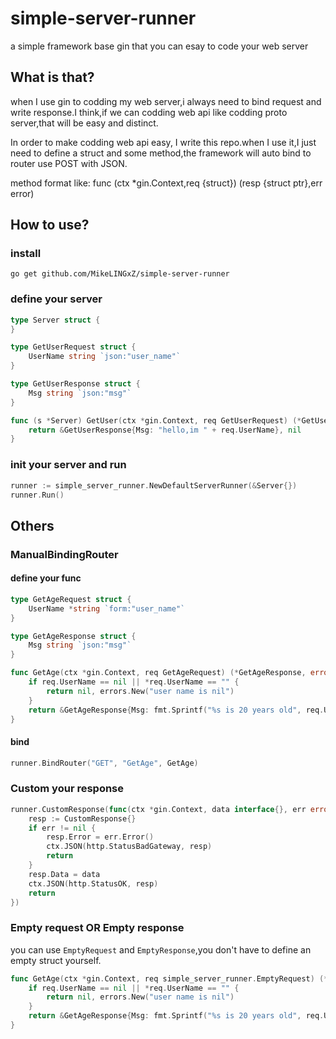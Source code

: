 # simple-server-runner
a simple framework base gin that you can esay to code your web server

## What is that?
when I use gin to codding my web server,i always need to bind request and write response.I think,if we can codding web api like codding proto server,that will be easy and distinct.

In order to make codding web api easy, I write this repo.when I use it,I just need to define a struct and some method,the framework will auto bind to router use POST with JSON.

method format like:  func (ctx *gin.Context,req {struct}) (resp {struct ptr},err error)

## How to use?

### install
```shell
go get github.com/MikeLINGxZ/simple-server-runner
```
### define your server
```go
type Server struct {
}

type GetUserRequest struct {
	UserName string `json:"user_name"`
}

type GetUserResponse struct {
	Msg string `json:"msg"`
}

func (s *Server) GetUser(ctx *gin.Context, req GetUserRequest) (*GetUserResponse, error) {
	return &GetUserResponse{Msg: "hello,im " + req.UserName}, nil
}
```
### init your server and run
```go
runner := simple_server_runner.NewDefaultServerRunner(&Server{})
runner.Run()
```

## Others

### ManualBindingRouter
#### define your func
```go
type GetAgeRequest struct {
	UserName *string `form:"user_name"`
}

type GetAgeResponse struct {
	Msg string `json:"msg"`
}

func GetAge(ctx *gin.Context, req GetAgeRequest) (*GetAgeResponse, error) {
	if req.UserName == nil || *req.UserName == "" {
		return nil, errors.New("user name is nil")
	}
	return &GetAgeResponse{Msg: fmt.Sprintf("%s is 20 years old", req.UserName)}, nil
}

```
#### bind 
```go
runner.BindRouter("GET", "GetAge", GetAge)
```

### Custom your response
```go
runner.CustomResponse(func(ctx *gin.Context, data interface{}, err error) {
    resp := CustomResponse{}
    if err != nil {
        resp.Error = err.Error()
        ctx.JSON(http.StatusBadGateway, resp)
        return
    }
    resp.Data = data
    ctx.JSON(http.StatusOK, resp)
    return
})
```

### Empty request OR Empty response
you can use `EmptyRequest` and `EmptyResponse`,you don't have to define an empty struct yourself.
```go
func GetAge(ctx *gin.Context, req simple_server_runner.EmptyRequest) (*simple_server_runner.EmptyResponse, error) {
	if req.UserName == nil || *req.UserName == "" {
		return nil, errors.New("user name is nil")
	}
	return &GetAgeResponse{Msg: fmt.Sprintf("%s is 20 years old", req.UserName)}, nil
}


